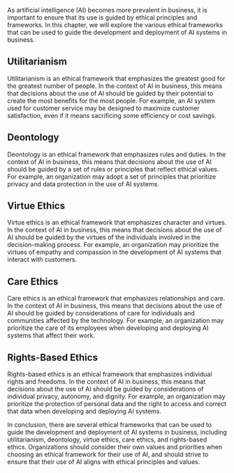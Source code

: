 
As artificial intelligence (AI) becomes more prevalent in business, it is important to ensure that its use is guided by ethical principles and frameworks. In this chapter, we will explore the various ethical frameworks that can be used to guide the development and deployment of AI systems in business.

Utilitarianism
--------------

Utilitarianism is an ethical framework that emphasizes the greatest good for the greatest number of people. In the context of AI in business, this means that decisions about the use of AI should be guided by their potential to create the most benefits for the most people. For example, an AI system used for customer service may be designed to maximize customer satisfaction, even if it means sacrificing some efficiency or cost savings.

Deontology
----------

Deontology is an ethical framework that emphasizes rules and duties. In the context of AI in business, this means that decisions about the use of AI should be guided by a set of rules or principles that reflect ethical values. For example, an organization may adopt a set of principles that prioritize privacy and data protection in the use of AI systems.

Virtue Ethics
-------------

Virtue ethics is an ethical framework that emphasizes character and virtues. In the context of AI in business, this means that decisions about the use of AI should be guided by the virtues of the individuals involved in the decision-making process. For example, an organization may prioritize the virtues of empathy and compassion in the development of AI systems that interact with customers.

Care Ethics
-----------

Care ethics is an ethical framework that emphasizes relationships and care. In the context of AI in business, this means that decisions about the use of AI should be guided by considerations of care for individuals and communities affected by the technology. For example, an organization may prioritize the care of its employees when developing and deploying AI systems that affect their work.

Rights-Based Ethics
-------------------

Rights-based ethics is an ethical framework that emphasizes individual rights and freedoms. In the context of AI in business, this means that decisions about the use of AI should be guided by considerations of individual privacy, autonomy, and dignity. For example, an organization may prioritize the protection of personal data and the right to access and correct that data when developing and deploying AI systems.

In conclusion, there are several ethical frameworks that can be used to guide the development and deployment of AI systems in business, including utilitarianism, deontology, virtue ethics, care ethics, and rights-based ethics. Organizations should consider their own values and priorities when choosing an ethical framework for their use of AI, and should strive to ensure that their use of AI aligns with ethical principles and values.
